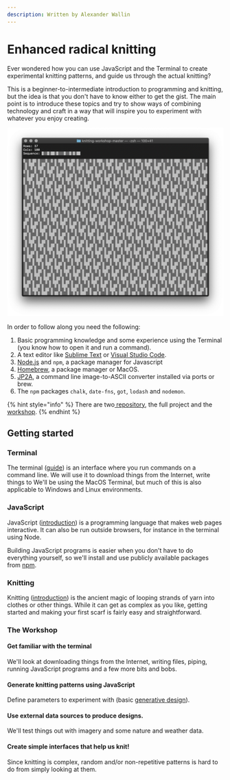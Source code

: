 ```yaml
---
description: Written by Alexander Wallin
---
```


# Enhanced radical knitting

Ever wondered how you can use JavaScript and the Terminal to create experimental knitting patterns, and guide us through the actual knitting?

This is a beginner-to-intermediate introduction to programming and  knitting, but the idea is that you don't have to know either to get the gist. The main point is to introduce these topics and try to show ways of combining technology and craft in a way that will inspire you to experiment with whatever you enjoy creating.

![](../.gitbook/assets/knitting.png)

In order to follow along you need the following:

1. Basic programming knowledge and some experience using the Terminal \(you know how to open it and run a command\).
2. A text editor like [Sublime Text](https://www.sublimetext.com/) or [Visual Studio Code](https://code.visualstudio.com/).
3. [Node.js](https://nodejs.org/en/) and `npm`, a package manager for Javascript
4. [Homebrew](https://brew.sh/), a package manager or MacOS.
5. [JP2A](https://csl.name/jp2a/), a command line image-to-ASCII converter installed via ports or brew.
6. The `npm` packages `chalk`, `date-fns`, `got`, `lodash` and `nodemon`.

{% hint style="info" %}
There are two[ repository](https://github.com/alexanderwallin/knitting), the full project and the [workshop](https://github.com/alexanderwallin/knitting-workshop).
{% endhint %}

## Getting started

### Terminal

The terminal \([guide](https://blog.teamtreehouse.com/introduction-to-the-mac-os-x-command-line)\) is an interface where you run commands on a command line. We will use it to download things from the Internet, write things to We'll be using the MacOS Terminal, but much of this is also applicable to Windows and Linux environments.

### JavaScript

JavaScript \([introduction](https://javascript.info/intro)\) is a programming language that makes web pages interactive. It can also be run outside browsers, for instance in the terminal using Node.

Building JavaScript programs is easier when you don't have to do everything yourself, so we'll install and use publicly available packages from [npm](https://www.npmjs.com/).

### Knitting

Knitting \([introduction](https://youtu.be/p_R1UDsNOMk)\) is the ancient magic of looping strands of yarn into clothes or other things. While it can get as complex as you like, getting started and making your first scarf is fairly easy and straightforward.

### The Workshop

#### **Get familiar with the terminal**

We'll look at downloading things from the Internet, writing files, piping, running JavaScript programs and a few more bits and bobs.

#### Generate knitting patterns using JavaScript

Define parameters to experiment with \(basic [generative design](https://en.wikipedia.org/wiki/Generative_design)\).

#### **Use external data sources to produce designs.** 

We'll test things out with imagery and some nature and weather data.

#### C**reate simple interfaces that help us knit!**

Since knitting is complex, random and/or non-repetitive patterns is hard to do from simply looking at them.

